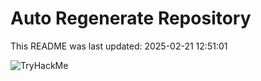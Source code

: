 # Auto Regenerate Repository

This README was last updated: 2025-02-21 12:51:01

 ![TryHackMe](https://tryhackme.com/badge/533634)